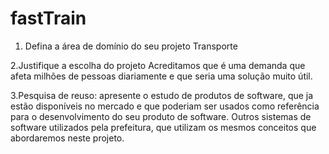 # fastTrain

1. Defina a área de domínio do seu projeto
  Transporte
 
2.Justifique a escolha do projeto
  Acreditamos que é uma demanda que afeta milhões de pessoas diariamente e que seria uma solução muito útil.

3.Pesquisa de reuso: apresente o estudo de produtos de software, que ja estão disponíveis no mercado e que poderiam ser usados como referência para o desenvolvimento do seu produto de software.
  Outros sistemas de software utilizados pela prefeitura, que utilizam os mesmos conceitos que abordaremos neste projeto.
